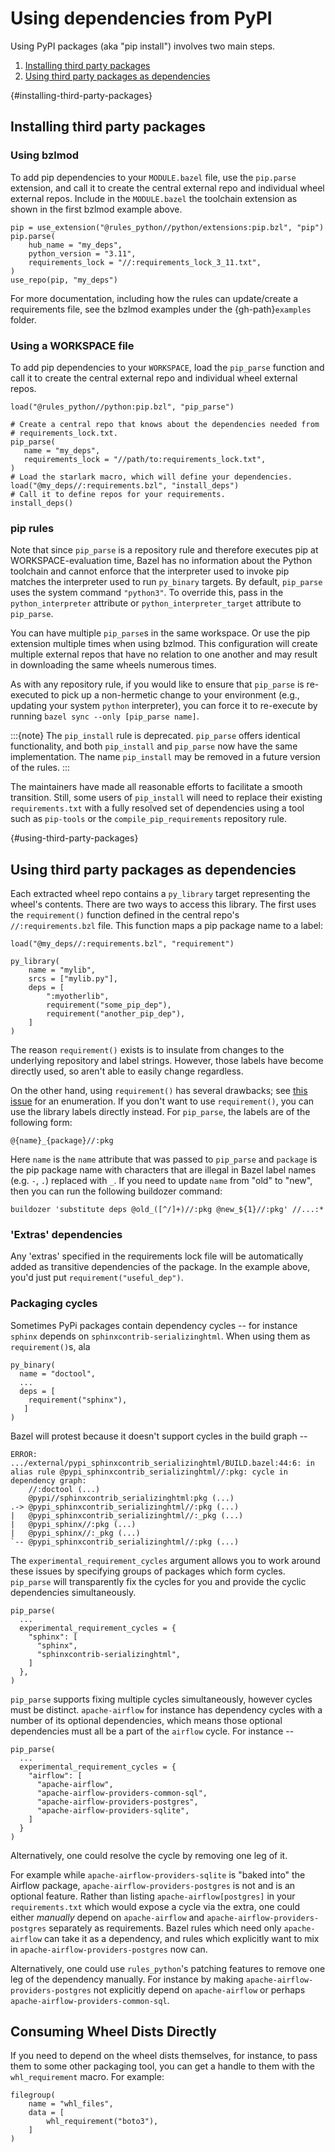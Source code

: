 # Using dependencies from PyPI

Using PyPI packages (aka "pip install") involves two main steps.

1. [Installing third party packages](#installing-third-party-packages)
2. [Using third party packages as dependencies](#using-third-party-packages)

{#installing-third-party-packages}
## Installing third party packages

### Using bzlmod

To add pip dependencies to your `MODULE.bazel` file, use the `pip.parse`
extension, and call it to create the central external repo and individual wheel
external repos. Include in the `MODULE.bazel` the toolchain extension as shown
in the first bzlmod example above.

```starlark
pip = use_extension("@rules_python//python/extensions:pip.bzl", "pip")
pip.parse(
    hub_name = "my_deps",
    python_version = "3.11",
    requirements_lock = "//:requirements_lock_3_11.txt",
)
use_repo(pip, "my_deps")
```
For more documentation, including how the rules can update/create a requirements
file, see the bzlmod examples under the {gh-path}`examples` folder.

### Using a WORKSPACE file

To add pip dependencies to your `WORKSPACE`, load the `pip_parse` function and
call it to create the central external repo and individual wheel external repos.

```starlark
load("@rules_python//python:pip.bzl", "pip_parse")

# Create a central repo that knows about the dependencies needed from
# requirements_lock.txt.
pip_parse(
   name = "my_deps",
   requirements_lock = "//path/to:requirements_lock.txt",
)
# Load the starlark macro, which will define your dependencies.
load("@my_deps//:requirements.bzl", "install_deps")
# Call it to define repos for your requirements.
install_deps()
```

### pip rules

Note that since `pip_parse` is a repository rule and therefore executes pip at
WORKSPACE-evaluation time, Bazel has no information about the Python toolchain
and cannot enforce that the interpreter used to invoke pip matches the
interpreter used to run `py_binary` targets. By default, `pip_parse` uses the
system command `"python3"`. To override this, pass in the `python_interpreter`
attribute or `python_interpreter_target` attribute to `pip_parse`.

You can have multiple `pip_parse`s in the same workspace.  Or use the pip
extension multiple times when using bzlmod. This configuration will create
multiple external repos that have no relation to one another and may result in
downloading the same wheels numerous times.

As with any repository rule, if you would like to ensure that `pip_parse` is
re-executed to pick up a non-hermetic change to your environment (e.g., updating
your system `python` interpreter), you can force it to re-execute by running
`bazel sync --only [pip_parse name]`.

:::{note}
The `pip_install` rule is deprecated. `pip_parse` offers identical
functionality, and both `pip_install` and `pip_parse` now have the same
implementation. The name `pip_install` may be removed in a future version of the
rules.
:::

The maintainers have made all reasonable efforts to facilitate a smooth
transition. Still, some users of `pip_install` will need to replace their
existing `requirements.txt` with a fully resolved set of dependencies using a
tool such as `pip-tools` or the `compile_pip_requirements` repository rule.

{#using-third-party-packages}
## Using third party packages as dependencies

Each extracted wheel repo contains a `py_library` target representing
the wheel's contents. There are two ways to access this library. The
first uses the `requirement()` function defined in the central
repo's `//:requirements.bzl` file. This function maps a pip package
name to a label:

```starlark
load("@my_deps//:requirements.bzl", "requirement")

py_library(
    name = "mylib",
    srcs = ["mylib.py"],
    deps = [
        ":myotherlib",
        requirement("some_pip_dep"),
        requirement("another_pip_dep"),
    ]
)
```

The reason `requirement()` exists is to insulate from
changes to the underlying repository and label strings. However, those
labels have become directly used, so aren't able to easily change regardless.

On the other hand, using `requirement()` has several drawbacks; see
[this issue][requirements-drawbacks] for an enumeration. If you don't
want to use `requirement()`, you can use the library
labels directly instead. For `pip_parse`, the labels are of the following form:

```starlark
@{name}_{package}//:pkg
```

Here `name` is the `name` attribute that was passed to `pip_parse` and
`package` is the pip package name with characters that are illegal in
Bazel label names (e.g. `-`, `.`) replaced with `_`. If you need to
update `name` from "old" to "new", then you can run the following
buildozer command:

```shell
buildozer 'substitute deps @old_([^/]+)//:pkg @new_${1}//:pkg' //...:*
```

[requirements-drawbacks]: https://github.com/bazelbuild/rules_python/issues/414

### 'Extras' dependencies

Any 'extras' specified in the requirements lock file will be automatically added
as transitive dependencies of the package. In the example above, you'd just put
`requirement("useful_dep")`.

### Packaging cycles

Sometimes PyPi packages contain dependency cycles -- for instance `sphinx`
depends on `sphinxcontrib-serializinghtml`. When using them as `requirement()`s,
ala

```
py_binary(
  name = "doctool",
  ...
  deps = [
    requirement("sphinx"),
   ]
)
```

Bazel will protest because it doesn't support cycles in the build graph --

```
ERROR: .../external/pypi_sphinxcontrib_serializinghtml/BUILD.bazel:44:6: in alias rule @pypi_sphinxcontrib_serializinghtml//:pkg: cycle in dependency graph:
    //:doctool (...)
    @pypi//sphinxcontrib_serializinghtml:pkg (...)
.-> @pypi_sphinxcontrib_serializinghtml//:pkg (...)
|   @pypi_sphinxcontrib_serializinghtml//:_pkg (...)
|   @pypi_sphinx//:pkg (...)
|   @pypi_sphinx//:_pkg (...)
`-- @pypi_sphinxcontrib_serializinghtml//:pkg (...)
```

The `experimental_requirement_cycles` argument allows you to work around these
issues by specifying groups of packages which form cycles. `pip_parse` will
transparently fix the cycles for you and provide the cyclic dependencies
simultaneously.

```
pip_parse(
  ...
  experimental_requirement_cycles = {
    "sphinx": [
      "sphinx",
      "sphinxcontrib-serializinghtml",
    ]
  },
)
```

`pip_parse` supports fixing multiple cycles simultaneously, however cycles must
be distinct. `apache-airflow` for instance has dependency cycles with a number
of its optional dependencies, which means those optional dependencies must all
be a part of the `airflow` cycle. For instance --

```
pip_parse(
  ...
  experimental_requirement_cycles = {
    "airflow": [
      "apache-airflow",
      "apache-airflow-providers-common-sql",
      "apache-airflow-providers-postgres",
      "apache-airflow-providers-sqlite",
    ]
  }
)
```

Alternatively, one could resolve the cycle by removing one leg of it.

For example while `apache-airflow-providers-sqlite` is "baked into" the Airflow
package, `apache-airflow-providers-postgres` is not and is an optional feature.
Rather than listing `apache-airflow[postgres]` in your `requirements.txt` which
would expose a cycle via the extra, one could either _manually_ depend on
`apache-airflow` and `apache-airflow-providers-postgres` separately as
requirements. Bazel rules which need only `apache-airflow` can take it as a
dependency, and rules which explicitly want to mix in
`apache-airflow-providers-postgres` now can.

Alternatively, one could use `rules_python`'s patching features to remove one
leg of the dependency manually. For instance by making
`apache-airflow-providers-postgres` not explicitly depend on `apache-airflow` or
perhaps `apache-airflow-providers-common-sql`.

## Consuming Wheel Dists Directly

If you need to depend on the wheel dists themselves, for instance, to pass them
to some other packaging tool, you can get a handle to them with the
`whl_requirement` macro. For example:

```starlark
filegroup(
    name = "whl_files",
    data = [
        whl_requirement("boto3"),
    ]
)
```

